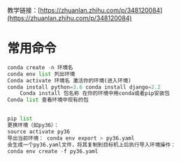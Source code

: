 教学链接：[https://zhuanlan.zhihu.com/p/348120084](https://zhuanlan.zhihu.com/p/348120084)
# 常用命令
```python
conda create -n 环境名
conda env list 列出环境
Conda activate 环境名 激活你的环境(进入环境)
conda install python=3.6 conda install django=2.2 
	Conda install 包名称 在你的环境中用conda或者pip安装包
Conda list 查看环境中现有的包


pip list
更换环境（如py36）：
source activate py36
导出当前环境： conda env export > py36.yaml
会生成一个py36.yaml文件，将其复制到目标机上后执行导入环境操作：
conda env create -f py36.yaml
```

